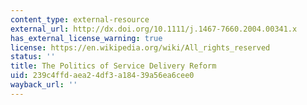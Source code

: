 ```yaml
---
content_type: external-resource
external_url: http://dx.doi.org/10.1111/j.1467-7660.2004.00341.x
has_external_license_warning: true
license: https://en.wikipedia.org/wiki/All_rights_reserved
status: ''
title: The Politics of Service Delivery Reform
uid: 239c4ffd-aea2-4df3-a184-39a56ea6cee0
wayback_url: ''
---
```

